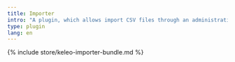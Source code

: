 ```yaml
---
title: Importer
intro: "A plugin, which allows import CSV files through an administration screen."
type: plugin
lang: en 
---
```


{% include store/keleo-importer-bundle.md %}
